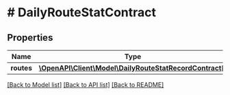 # # DailyRouteStatContract

## Properties

Name | Type | Description | Notes
------------ | ------------- | ------------- | -------------
**routes** | [**\OpenAPI\Client\Model\DailyRouteStatRecordContract[]**](DailyRouteStatRecordContract.md) |  |

[[Back to Model list]](../../README.md#models) [[Back to API list]](../../README.md#endpoints) [[Back to README]](../../README.md)
